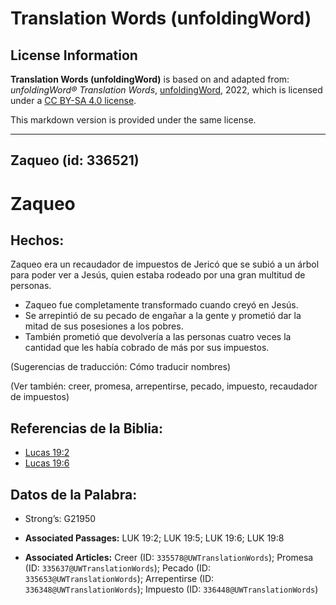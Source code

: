 # Translation Words (unfoldingWord)

## License Information

**Translation Words (unfoldingWord)** is based on and adapted from: _unfoldingWord® Translation Words_, [unfoldingWord](https://unfoldingword.org/utw), 2022, which is licensed under a [CC BY-SA 4.0 license](https://creativecommons.org/licenses/by-sa/4.0/legalcode.en).

This markdown version is provided under the same license.



--------------------------------

## Zaqueo (id: 336521)

Zaqueo
======

Hechos:
-------

Zaqueo era un recaudador de impuestos de Jericó que se subió a un árbol para poder ver a Jesús, quien estaba rodeado por una gran multitud de personas.

* Zaqueo fue completamente transformado cuando creyó en Jesús.
* Se arrepintió de su pecado de engañar a la gente y prometió dar la mitad de sus posesiones a los pobres.
* También prometió que devolvería a las personas cuatro veces la cantidad que les había cobrado de más por sus impuestos.

(Sugerencias de traducción: Cómo traducir nombres)

(Ver también: creer, promesa, arrepentirse, pecado, impuesto, recaudador de impuestos)

Referencias de la Biblia:
-------------------------

* [Lucas 19:2](https://ref.ly/Luke19:2)
* [Lucas 19:6](https://ref.ly/Luke19:6)

Datos de la Palabra:
--------------------

* Strong’s: G21950

* **Associated Passages:** LUK 19:2; LUK 19:5; LUK 19:6; LUK 19:8
* **Associated Articles:** Creer (ID: `335578@UWTranslationWords`); Promesa (ID: `335637@UWTranslationWords`); Pecado (ID: `335653@UWTranslationWords`); Arrepentirse (ID: `336348@UWTranslationWords`); Impuesto (ID: `336448@UWTranslationWords`)

